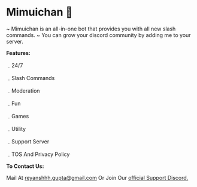 # Mimuichan 🦋
~ Mimuichan is an all-in-one bot that provides you with all new slash commands.
~ You can grow your discord community by adding me to your server.

**Features:**

﹒24/7

﹒Slash Commands

﹒Moderation

﹒Fun

﹒Games

﹒Utility

﹒Support Server

﹒TOS And Privacy Policy

**To Contact Us:** 

Mail At reyanshhh.gupta@gmail.com Or Join Our [official Support Discord.](https://discord.gg/dWju2rGZgU "official Support Discord.")
